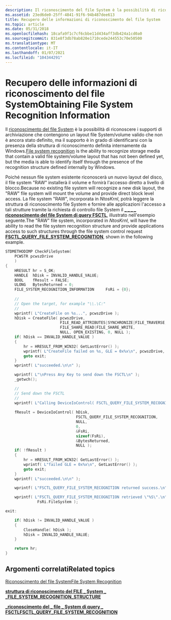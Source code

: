 ```yaml
---
description: Il riconoscimento del file System è la possibilità di riconoscere i supporti di archiviazione che contengono un layout file system/volume valido che non è ancora stato definito, ma il supporto è in grado di identificarsi con la presenza della struttura di riconoscimento definita internamente da Windows.
ms.assetid: 23ed6de0-25ff-4841-91f6-94b487dee613
title: Recupero delle informazioni di riconoscimento del file System
ms.topic: article
ms.date: 05/31/2018
ms.openlocfilehash: 18cafa9f1c7cf6cbbe11d434aff3db424a1cd0a0
ms.sourcegitcommit: 831e8f3db78ab820e1710cede244553c70e50500
ms.translationtype: MT
ms.contentlocale: it-IT
ms.lasthandoff: 01/07/2021
ms.locfileid: "104344291"
---
```

# <a name="obtaining-file-system-recognition-information"></a><span data-ttu-id="fbf51-103">Recupero delle informazioni di riconoscimento del file System</span><span class="sxs-lookup"><span data-stu-id="fbf51-103">Obtaining File System Recognition Information</span></span>

<span data-ttu-id="fbf51-104">Il [riconoscimento del file System](file-system-recognition.md) è la possibilità di riconoscere i supporti di archiviazione che contengono un layout file System/volume valido che non è ancora stato definito, ma il supporto è in grado di identificarsi con la presenza della struttura di riconoscimento definita internamente da Windows.</span><span class="sxs-lookup"><span data-stu-id="fbf51-104">[File system recognition](file-system-recognition.md) is the ability to recognize storage media that contain a valid file system/volume layout that has not been defined yet, but the media is able to identify itself through the presence of the recognition structure defined internally by Windows.</span></span>

<span data-ttu-id="fbf51-105">Poiché nessun file system esistente riconoscerà un nuovo layout del disco, il file system "RAW" installerà il volume e fornirà l'accesso diretto a livello di blocco.</span><span class="sxs-lookup"><span data-stu-id="fbf51-105">Because no existing file system will recognize a new disk layout, the "RAW" file system will mount the volume and provide direct block level access.</span></span> <span data-ttu-id="fbf51-106">La file system "RAW", incorporata in *NtosKrnl*, potrà leggere la struttura di riconoscimento file System e fornire alle applicazioni l'accesso a tali strutture tramite la richiesta di controllo file System il [**\_ \_ \_ \_ riconoscimento del file System di query FSCTL**](/windows/win32/api/winioctl/ni-winioctl-fsctl_query_file_system_recognition), illustrato nell'esempio seguente.</span><span class="sxs-lookup"><span data-stu-id="fbf51-106">The "RAW" file system, incorporated in *NtosKrnl*, will have the ability to read the file system recognition structure and provide applications access to such structures through the file system control request [**FSCTL\_QUERY\_FILE\_SYSTEM\_RECOGNITION**](/windows/win32/api/winioctl/ni-winioctl-fsctl_query_file_system_recognition), shown in the following example.</span></span>


```C++
STDMETHODIMP CheckFileSystem(
    PCWSTR pcwszDrive
    ) 
{
    HRESULT hr = S_OK;
    HANDLE  hDisk = INVALID_HANDLE_VALUE;
    BOOL    fResult = FALSE;    
    ULONG   BytesReturned = 0;    
    FILE_SYSTEM_RECOGNITION_INFORMATION     FsRi = {0};
    
    //
    // Open the target, for example "\\.\C:"
    //
    wprintf( L"CreateFile on %s...", pcwszDrive );
    hDisk = CreateFile( pcwszDrive, 
                        FILE_READ_ATTRIBUTES|SYNCHRONIZE|FILE_TRAVERSE,                        
                        FILE_SHARE_READ|FILE_SHARE_WRITE,
                        NULL, OPEN_EXISTING, 0, NULL );    
    if( hDisk == INVALID_HANDLE_VALUE ) 
    {
        hr = HRESULT_FROM_WIN32( GetLastError() );
        wprintf( L"CreateFile failed on %s, GLE = 0x%x\n", pcwszDrive, GetLastError() );
        goto exit;
    }
    wprintf( L"succeeded.\n\n" );

    wprintf( L"\nPress Any Key to send down the FSCTL\n" );
    _getwch();

    //
    // Send down the FSCTL
    //
    wprintf( L"Calling DeviceIoControl( FSCTL_QUERY_FILE_SYSTEM_RECOGNITION ) " );
    
    fResult = DeviceIoControl( hDisk, 
                               FSCTL_QUERY_FILE_SYSTEM_RECOGNITION, 
                               NULL, 
                               0, 
                               &FsRi, 
                               sizeof(FsRi), 
                               &BytesReturned, 
                               NULL );
    if( !fResult ) 
    {
        hr = HRESULT_FROM_WIN32( GetLastError() );
        wprintf( L"failed GLE = 0x%x\n", GetLastError() );
        goto exit;
    }
    wprintf( L"succeeded.\n\n" );

    wprintf( L"FSCTL_QUERY_FILE_SYSTEM_RECOGNITION returned success.\n" );

    wprintf( L"FSCTL_QUERY_FILE_SYSTEM_RECOGNITION retrieved \"%S\".\n",
              FsRi.FileSystem );

exit:

    if( hDisk != INVALID_HANDLE_VALUE ) 
    {
        CloseHandle( hDisk );
        hDisk = INVALID_HANDLE_VALUE;
    }

    return hr;
}
```



## <a name="related-topics"></a><span data-ttu-id="fbf51-107">Argomenti correlati</span><span class="sxs-lookup"><span data-stu-id="fbf51-107">Related topics</span></span>

<dl> <dt>

[<span data-ttu-id="fbf51-108">Riconoscimento del file System</span><span class="sxs-lookup"><span data-stu-id="fbf51-108">File System Recognition</span></span>](file-system-recognition.md)
</dt> <dt>

[<span data-ttu-id="fbf51-109">**struttura di riconoscimento del FILE \_ System \_ \_**</span><span class="sxs-lookup"><span data-stu-id="fbf51-109">**FILE\_SYSTEM\_RECOGNITION\_STRUCTURE**</span></span>](file-system-recognition-structure.md)
</dt> <dt>

[<span data-ttu-id="fbf51-110">**\_riconoscimento del \_ file \_ System di query \_ FSCTL**</span><span class="sxs-lookup"><span data-stu-id="fbf51-110">**FSCTL\_QUERY\_FILE\_SYSTEM\_RECOGNITION**</span></span>](/windows/win32/api/winioctl/ni-winioctl-fsctl_query_file_system_recognition)
</dt> </dl>

 

 
